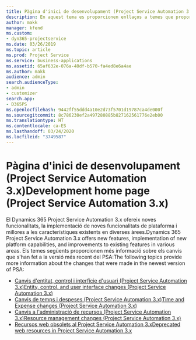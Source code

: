 ```yaml
---
title: Pàgina d'inici de desenvolupament (Project Service Automation 3.x)
description: En aquest tema es proporcionen enllaços a temes que proporcionen informació de desenvolupament de la versió 3.x del Dynamics 365 Project Service Automation (PSA).
author: makk
manager: kfend
ms.custom:
- dyn365-projectservice
ms.date: 03/26/2019
ms.topic: article
ms.prod: Project Service
ms.service: business-applications
ms.assetid: 65af632e-076a-40df-b570-fa4ed8e6a4ae
ms.author: makk
audience: admin
search.audienceType:
- admin
- customizer
search.app:
- D365PS
ms.openlocfilehash: 9442ff55ddd4a10e2d73f5701d19787ca4de000f
ms.sourcegitcommit: 8c786230ef2a497280885b827162561776e2eb00
ms.translationtype: HT
ms.contentlocale: ca-ES
ms.lasthandoff: 03/24/2020
ms.locfileid: "3749587"
---
```

# <a name="development-home-page-project-service-automation-3x"></a><span data-ttu-id="83c87-103">Pàgina d'inici de desenvolupament (Project Service Automation 3.x)</span><span class="sxs-lookup"><span data-stu-id="83c87-103">Development home page (Project Service Automation 3.x)</span></span>

<span data-ttu-id="83c87-104">El Dynamics 365 Project Service Automation 3.x ofereix noves funcionalitats, la implementació de noves funcionalitats de plataforma i millores a les característiques existents en diverses àrees.</span><span class="sxs-lookup"><span data-stu-id="83c87-104">Dynamics 365 Project Service Automation 3.x offers new features, implementation of new platform capabilities, and improvements to existing features in various areas.</span></span> <span data-ttu-id="83c87-105">Els temes següents proporcionen més informació sobre els canvis que s'han fet a la versió més recent del PSA:</span><span class="sxs-lookup"><span data-stu-id="83c87-105">The following topics provide more information about the changes that were made in the newest version of PSA:</span></span>

- [<span data-ttu-id="83c87-106">Canvis d'entitat, control i interfície d'usuari (Project Service Automation 3.x)</span><span class="sxs-lookup"><span data-stu-id="83c87-106">Entity, control, and user interface changes (Project Service Automation 3.x)</span></span>](../developer-guides/entity-changes-v3.x.md)
- [<span data-ttu-id="83c87-107">Canvis de temps i despeses (Project Service Automation 3.x)</span><span class="sxs-lookup"><span data-stu-id="83c87-107">Time and Expense changes (Project Service Automation 3.x)</span></span>](../developer-guides/time-expense-changes-v3.x.md)
- [<span data-ttu-id="83c87-108">Canvis a l'administració de recursos (Project Service Automation 3.x)</span><span class="sxs-lookup"><span data-stu-id="83c87-108">Resource management changes (Project Service Automation 3.x)</span></span>](../developer-guides/resource-management-changes-v3.x.md)
- [<span data-ttu-id="83c87-109">Recursos web obsolets al Project Service Automation 3.x</span><span class="sxs-lookup"><span data-stu-id="83c87-109">Deprecated web resources in Project Service Automation 3.x</span></span>](../developer-guides/web-resources-deprecated-v3.x.md)
